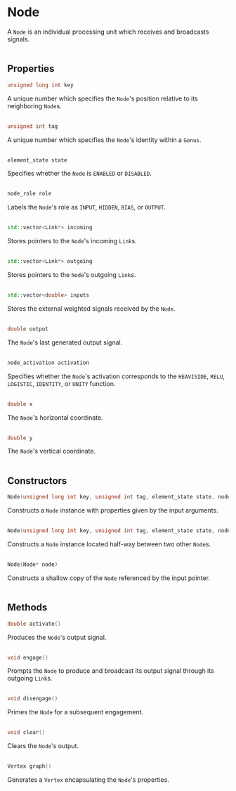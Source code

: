 # Node

A `Node` is an individual processing unit which receives and broadcasts signals.  
&nbsp;


## Properties

```C++
unsigned long int key
```

A unique number which specifies the `Node`'s position relative to its neighboring `Node`s.  
&nbsp;


```C++
unsigned int tag
```

A unique number which specifies the `Node`'s identity within a `Genus`.  
&nbsp;


```C++
element_state state
```

Specifies whether the `Node` is `ENABLED` or `DISABLED`.  
&nbsp;


```C++
node_role role
```

Labels the `Node`'s role as `INPUT`, `HIDDEN`, `BIAS`, or `OUTPUT`.  
&nbsp;


```C++
std::vector<Link*> incoming
```

Stores pointers to the `Node`'s incoming `Link`s.  
&nbsp;


```C++
std::vector<Link*> outgoing
```

Stores pointers to the `Node`'s outgoing `Link`s.  
&nbsp;


```C++
std::vector<double> inputs
```

Stores the external weighted signals received by the `Node`.  
&nbsp;


```C++
double output
```

The `Node`'s last generated output signal.  
&nbsp;


```C++
node_activation activation
```

Specifies whether the `Node`'s activation corresponds to the `HEAVISIDE`, `RELU`, `LOGISTIC`, `IDENTITY`, or `UNITY` function.  
&nbsp;


```C++
double x
```

The `Node`'s horizontal coordinate.  
&nbsp;


```C++
double y
```

The `Node`'s vertical coordinate.  
&nbsp;


## Constructors

```C++
Node(unsigned long int key, unsigned int tag, element_state state, node_role role, node_activation activation, double x, double y)
```

Constructs a `Node` instance with properties given by the input arguments.  
&nbsp;


```C++
Node(unsigned long int key, unsigned int tag, element_state state, node_role role, Node* source, Node* target, node_activation activation)
```

Constructs a `Node` instance located half-way between two other `Node`s.  
&nbsp;


```C++
Node(Node* node)
```

Constructs a shallow copy of the `Node` referenced by the input pointer.  
&nbsp;


## Methods

```C++
double activate()
```

Produces the `Node`'s output signal.  
&nbsp;


```C++
void engage()
```

Prompts the `Node` to produce and broadcast its output signal through its outgoing `Link`s.  
&nbsp;


```C++
void disengage()
```

Primes the `Node` for a subsequent engagement.  
&nbsp;


```C++
void clear()
```

Clears the `Node`'s output.  
&nbsp;


```C++
Vertex graph()
```

Generates a `Vertex` encapsulating the `Node`'s properties.
